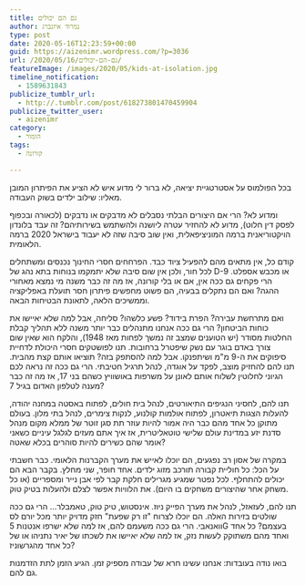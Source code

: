 ```yaml
---
title: גם הם יכולים
author: נמרוד איזנברג
type: post
date: 2020-05-16T12:23:59+00:00
guid: https://aizenimr.wordpress.com/?p=3036
url: /2020/05/16/גם-הם-יכולים/
featureImage: /images/2020/05/kids-at-isolation.jpg
timeline_notification:
  - 1589631843
publicize_tumblr_url:
  - http://.tumblr.com/post/618273801470459904
publicize_twitter_user:
  - aizenimr
category:
  - הומור
tags:
  - קורונה

---
```

בכל הפולמוס על אסטרטגיית יציאה, לא ברור לי מדוע איש לא הציע את הפיתרון המובן מאליו: שילוב ילדים בשוק העבודה.

ומדוע לא? הרי אם היצורים הבלתי נסבלים לא מדבקים או נדבקים (לכאורה ובכפוף לפסק דין חלוט), מדוע לא להחזיר עטרה ליושנה ולהשתמש בשירותיהם? זה עבד בלונדון הויקטוריאנית ברמה המוניציפאלית, ואין שוב סיבה שזה לא יעבוד בישראל 2020 ברמה הלאומית.

קודם כל, אין מתאים מהם להפעיל ציוד כבד. הפרחחים חסרי החינוך נכנסים ומשתחלים לכל חור, ולכן אין שום סיבה שלא יתמקמו בנוחות בתא נהג של D-9 או מכבש אספלט. הרי פקחים גם ככה אין, אם או בלי קורונה, אז מה זה כבר משנה מי נמצא מאחורי ההגה? ואם הם נתקלים בבעיה, הם פשוט מחפשים פיתרון חסר תועלת באפליקציה וממשיכים הלאה, לתאונת הבטיחות הבאה.

ואם מתרחשת עבירה? הפרת בידוד? פשע כלשהו? סליחה, אבל למה שלא יאיישו את כוחות הביטחון? הרי גם ככה אנחנו מתנהלים כבר יותר משנה ללא תהליך קבלת החלטות מסודר (יש הטוענים שמצב זה נמשך לפחות מאז 1948), והלקח הוא שאין שום צורך באדם בוגר עם נשק שיפטרל ברחובות. תנו לפושטקים חסרי היכולת לדחיית סיפוקים את ה-9 מ"מ ושיתפנקו. אבל למה להסתפק בזה? תוציאו אותם קצת מהבית. תנו להם להחזיק מוצב, לפקד על אוגדה, לנהל תרגיל חטיבתי. הרי גם ככה זה נראה לכם הגיוני לחלוטין לשלוח אותם לאונן על משרפות באושוויץ כשהם בני 17, אז מה זה כבר מענה לטלפון האדום בגיל 7?

תנו להם, לחסיני הנגיפים התיאורטים, לנהל בית חולים, לפתוח באסטה במחנה יהודה, להעלות הצגות תיאטרון, לפתוח אולמות קולנוע, לנקות צימרים, לנהל בתי מלון. בעולם מתוקן כל אחד מהם כבר היה אמור להיות עוזר תת סגן זוטר של ממלא מקום מנהל סדנת יזע במדינת עולם שלישי טוטאליטרית, אז איך אתם מעזים לגלגל עיניים כשאני אומר שהם כשירים להיות סוהרים בכלא שאטה?

במקרה של אסון רב נפגעים, הם יוכלו לאייש את מערך הקברנות הלאומי. כבר חשבתי על הכל: כל חוליית קבורה תורכב מזוג ילדים. אחד חופר, שני מחלץ. בקבר הבא הם יכולים להתחלף. לכל נפטר שמגיע מגרילים חלקת קבר לפי אבן נייר ומספריים (או כל משחק אחר שהיצורים משחקים בו היום). את הלוויות אפשר לצלם ולהעלות בטיק טוק.

תנו להם, לעזאזל, לנהל את מערך הפייק ניוז. אינסטוש, טיק טוק, טאמבלר&#8230; הרי גם ככה שולטים בזירות האלה. הם יוכלו לצרוח "זו רק שפעת" חזק מדויק יותר מכל יורם לס וואנאבי. הרי גם ככה משעמם להם, אז למה שלא ישרפו אנטנות 5G בעצמם? כל אחד ואחד מהם משתוקק לעשות נזק, אז למה שלא יאיישו את לשכתו של יאיר נתניהו או של כל אחד מהגרשוניז?

בואו נודה בעובדות: אנחנו עשינו חרא של עבודה מספיק זמן. הגיע הזמן לתת הזדמנות גם להם.